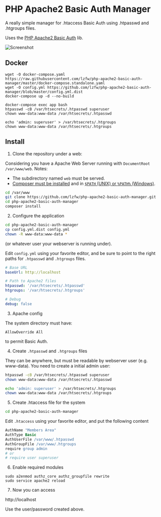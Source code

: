 # PHP Apache2 Basic Auth Manager

A really simple manager for .htaccess Basic Auth using .htpasswd and .htgroups
files.

Uses the
[PHP Apache2 Basic Auth](https://github.com/rafaelgou/php-apache2-basic-auth)
lib.

![Screenshot](screenshot.png)


## Docker

```
wget -O docker-compose.yaml https://raw.githubusercontent.com/lzfw/php-apache2-basic-auth-manager/master/docker-compose.standalone.yaml
wget -O config.yml https://github.com/lzfw/php-apache2-basic-auth-manager/blob/master/config.yml.dist
docker-compose up -d --no-build

docker-compose exec app bash
htpasswd -cB /var/htsecrets/.htpasswd superuser
chown www-data:www-data /var/htsecrets/.htpasswd

echo 'admin: superuser' > /var/htsecrets/.htgroups
chown www-data:www-data /var/htsecrets/.htgroups
```

## Install

1) Clone the repository under a web:

Considering you have a Apache Web Server running with `DocumentRoot /var/www/web`.
Notes:
* The subdirectory named `web` must be served.
* [Composer must be installed](https://getcomposer.org/download/) and in [`$PATH` (UNIX) or `%PATH%` (Windows)](https://getcomposer.org/doc/00-intro.md).

```bash
cd /var/www
git clone https://github.com/lzfw/php-apache2-basic-auth-manager.git
cd php-apache2-basic-auth-manager
composer install
```

2) Configure the application

```bash
cd php-apache2-basic-auth-manager
cp config.yml.dist config.yml
chown -R www-data:www-data *
```

(or whatever user your webserver is running under).

Edit `config.yml` using your favorite editor, and be sure to point to the
right paths for `.htpasswd`  and `.htgroups` files.

```yml
# Base URL
baseUrl: http://localhost

# Path to Apache2 files
htpasswd: '/var/htsecrets/.htpasswd'
htgroups: '/var/htsecrets/.htgroups'

# Debug
debug: false
```

3) Apache config

The system directory must have:

```apache2
AllowOverride All
```

to permit Basic Auth.

4) Create `.htpasswd` and `.htgroups` files

They can be anywhere, but must be readable by webserver user (e.g. www-data).
You need to create a initial admin user:

```bash
htpasswd -cB /var/htsecrets/.htpasswd superuser
chown www-data:www-data /var/htsecrets/.htpasswd
```



```bash
echo 'admin: superuser' > /var/htsecrets/.htgroups
chown www-data:www-data /var/htsecrets/.htgroups
```

5) Create .htaccess file for the system

```bash
cd php-apache2-basic-auth-manager
```

Edit `.htaccess` using your favorite editor, and put the following content

```apache
AuthName "Members Area"
AuthType Basic
AuthUserFile /var/www/.htpasswd
AuthGroupFile /var/www/.htgroups
require group admin
# or
# require user superuser
```

6) Enable required modules

```
sudo a2enmod authz_core authz_groupfile rewrite
sudo service apache2 reload
```

7) Now you can access

http://localhost

Use the user/password created above.

